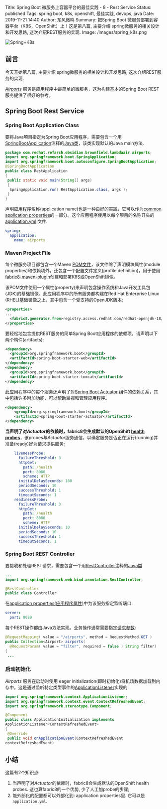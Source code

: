 Title: Spring Boot 微服务上容器平台的最佳实践 - 8 - Rest Service
Status: published
Tags: spring boot, k8s, openshift, 最佳实践, devops, java
Date: 2019-11-21 14:40
Author: 东风微鸣
Summary: 把Spring Boot 微服务部署到容器平台（K8S，OpenShift）上！这是第八篇, 主要介绍 spring微服务的相关设计和开发思路, 这次介绍REST服务的实现.
Image: /images/spring_k8s.png

![Spring+K8s](./images/spring_k8s.png)

## 前言

今天开始第八篇, 主要介绍 spring微服务的相关设计和开发思路, 这次介绍REST服务的实现.

[*Airports*](https://github.com/RHsyseng/spring-boot-msa-ocp/tree/master/Airports) 服务是应用程序中最简单的微服务，这为构建基本的Spring Boot REST服务提供了很好的参考。

## Spring Boot Rest Service

### Spring Boot Application Class

要将Java项目指定为Spring Boot应用程序，需要包含一个用[SpringBootApplication](https://docs.spring.io/spring-boot/docs/current/reference/html/using-boot-using-springbootapplication-annotation.html)注释的[Java类](https://raw.githubusercontent.com/RHsyseng/spring-boot-msa-ocp/master/Airports/src/main/java/com/redhat/refarch/obsidian/brownfield/lambdaair/airports/RestApplication.java)，该类实现默认的Java main方法.

```java
package com.redhat.refarch.obsidian.brownfield.lambdaair.airports;
import org.springframework.boot.SpringApplication;
import org.springframework.boot.autoconfigure.SpringBootApplication;
@SpringBootApplication
public class RestApplication
{
 public static void main(String[] args)
 {
  SpringApplication.run( RestApplication.class, args );
 }
}
```

声明应用程序名称(application name)也是一种良好的实践，它可以作为[common application properties](https://docs.spring.io/spring-boot/docs/current/reference/html/common-application-properties.html)的一部分。这个应用程序使用以每个项目的名称开头的[application.yml](https://raw.githubusercontent.com/RHsyseng/spring-boot-msa-ocp/master/Airports/src/main/resources/application.yml) 文件.

```yaml
spring:
  application:
    name: airports
```

### Maven Project File

每个微服务项目都包含一个Maven [POM文件](https://raw.githubusercontent.com/RHsyseng/spring-boot-msa-ocp/master/Airports/pom.xml)，该文件除了声明模块属性(module properties)和依赖项外，还包含一个配置文件定义(profile definition)，用于使用[fabric8-maven-plugin](https://maven.fabric8.io/)创建和部署K8S或OpenShift镜像。

该POM文件使用一个属性(property)来声明包含操作系统和Java开发工具包(JDK)的基础镜像。此应用程序中的所有服务都构建在Red Hat Enterprise Linux (RHEL)基础镜像之上，其中包含一个受支持的OpenJDK版本:

```xml
<properties>
...
  <fabric8.generator.from>registry.access.redhat.com/redhat-openjdk-18/openjdk18-openshift</fabric8.generator.from>
</properties>
```

要轻松地包含提供REST服务的简单Spring Boot应用程序的依赖项，请声明以下两个构件(artifacts):

```xml
<dependency>
  <groupId>org.springframework.boot</groupId>
  <artifactId>spring-boot-starter-web</artifactId>
</dependency>
<dependency>
  <groupId>org.springframework.boot</groupId>
  <artifactId>spring-boot-starter-tomcat</artifactId>
</dependency>
```

此应用程序中的每个服务还声明了对[Spring Boot Actuator](https://github.com/spring-projects/spring-boot/tree/master/spring-boot-actuator) 组件的依赖关系，其中包括许多附加功能，可以帮助监视和管理应用程序。

```xml
<dependency>
    <groupId>org.springframework.boot</groupId>
    <artifactId>spring-boot-starter-actuator</artifactId>
</dependency>
```

**当声明了对*Actuator*的依赖时，fabric8会生成默认的OpenShift [health probes](https://access.redhat.com/documentation/en-us/openshift_container_platform/3.7/html/developer_guide/dev-guide-application-health#container-health-checks-using-probes)**，该probes与*Actuator*服务通信，以确定服务是否正在运行(running)并准备(ready)好为请求提供服务:

```yaml
    livenessProbe:
      failureThreshold: 3
      httpGet:
        path: /health
        port: 8080
        scheme: HTTP
      initialDelaySeconds: 180
      periodSeconds: 10
      successThreshold: 1
      timeoutSeconds: 1
    readinessProbe:
      failureThreshold: 3
      httpGet:
        path: /health
        port: 8080
        scheme: HTTP
      initialDelaySeconds: 10
      periodSeconds: 10
      successThreshold: 1
      timeoutSeconds: 1
```

### Spring Boot REST Controller

要接收和处理REST请求，需要包含一个用[RestController](https://docs.spring.io/spring/docs/current/javadoc-api/org/springframework/web/bind/annotation/RestController.html)注释的[Java类](https://raw.githubusercontent.com/RHsyseng/spring-boot-msa-ocp/master/Airports/src/main/java/com/redhat/refarch/obsidian/brownfield/lambdaair/airports/service/Controller.java).

```java
...
import org.springframework.web.bind.annotation.RestController;

@RestController
public class Controller
```

在[application properties(应用程序属性)](https://github.com/RHsyseng/spring-boot-msa-ocp/blob/master/Airports/src/main/resources/application.yml#L10-L11)中为该服务指定监听端口:

```yaml
server:
  port: 8080
```

每个REST操作都由Java方法实现。业务操作通常需要指定[请求参数](https://github.com/RHsyseng/spring-boot-msa-ocp/blob/master/Airports/src/main/java/com/redhat/refarch/obsidian/brownfield/lambdaair/airports/service/Controller.java#L30-L32):

```java
@RequestMapping( value = "/airports", method = RequestMethod.GET )
public Collection<Airport> airports(
  @RequestParam( value = "filter", required = false ) String filter)
{
 ...
```

### 启动初始化

*Airports* 服务在启动时使用 eager initialization(即时初始化)将机场数据加载到内存中。这是通过监听特定类型事件的[ApplicationListener](https://raw.githubusercontent.com/RHsyseng/spring-boot-msa-ocp/master/Airports/src/main/java/com/redhat/refarch/obsidian/brownfield/lambdaair/airports/service/ApplicationInitialization.java)实现的:

```java
import org.springframework.context.ApplicationListener;
import org.springframework.context.event.ContextRefreshedEvent;
import org.springframework.stereotype.Component;

@Component
public class ApplicationInitialization implements 
ApplicationListener<ContextRefreshedEvent>
{
 @Override
 public void onApplicationEvent(ContextRefreshedEvent 
contextRefreshedEvent)
```

## 小结

这篇有2个知识点:

1. 当声明了对*Actuator*的依赖时，fabric8会生成默认的OpenShift health probes. 这也算fabric8的一个优势, 少了人工加probe的步骤;
2. 能外部化的配置都可以外部化到: application properties里. 它可以是`application.yml`.